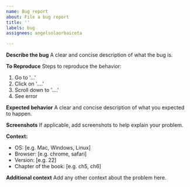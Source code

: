```yaml
---
name: Bug report
about: File a bug report
title: ''
labels: bug
assignees: angelsolaorbaiceta

---
```


**Describe the bug**
A clear and concise description of what the bug is.

**To Reproduce**
Steps to reproduce the behavior:
1. Go to '...'
2. Click on '....'
3. Scroll down to '....'
4. See error

**Expected behavior**
A clear and concise description of what you expected to happen.

**Screenshots**
If applicable, add screenshots to help explain your problem.

**Context:**
 - OS: [e.g. Mac, Windows, Linux]
 - Browser: [e.g. chrome, safari]
 - Version: [e.g. 22]
 - Chapter of the book: [e.g. ch5, ch6]

**Additional context**
Add any other context about the problem here.
